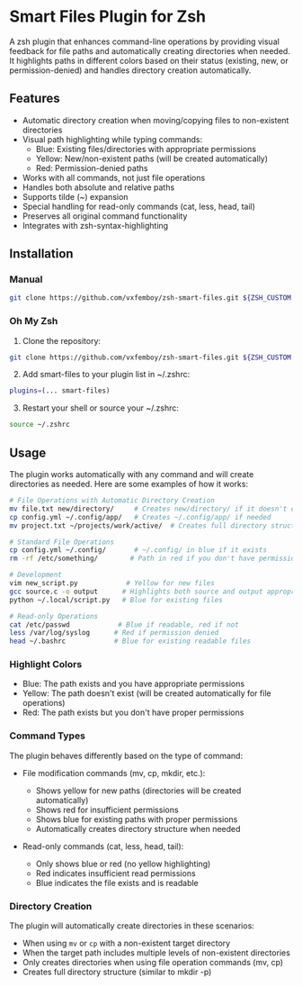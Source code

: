 # Smart Files Plugin for Zsh

A zsh plugin that enhances command-line operations by providing visual feedback for file paths and automatically creating directories when needed. It highlights paths in different colors based on their status (existing, new, or permission-denied) and handles directory creation automatically.

## Features

- Automatic directory creation when moving/copying files to non-existent directories
- Visual path highlighting while typing commands:
  - Blue: Existing files/directories with appropriate permissions
  - Yellow: New/non-existent paths (will be created automatically)
  - Red: Permission-denied paths
- Works with all commands, not just file operations
- Handles both absolute and relative paths
- Supports tilde (~) expansion
- Special handling for read-only commands (cat, less, head, tail)
- Preserves all original command functionality
- Integrates with zsh-syntax-highlighting

## Installation

### Manual

```bash
git clone https://github.com/vxfemboy/zsh-smart-files.git ${ZSH_CUSTOM:-~/.oh-my-zsh/custom}/plugins/smart-files
```

### Oh My Zsh

1. Clone the repository:
```bash
git clone https://github.com/vxfemboy/zsh-smart-files.git ${ZSH_CUSTOM:-~/.oh-my-zsh/custom}/plugins/smart-files
```

2. Add smart-files to your plugin list in ~/.zshrc:
```bash
plugins=(... smart-files)
```

3. Restart your shell or source your ~/.zshrc:
```bash
source ~/.zshrc
```

## Usage

The plugin works automatically with any command and will create directories as needed. Here are some examples of how it works:

```bash
# File Operations with Automatic Directory Creation
mv file.txt new/directory/     # Creates new/directory/ if it doesn't exist
cp config.yml ~/.config/app/   # Creates ~/.config/app/ if needed
mv project.txt ~/projects/work/active/  # Creates full directory structure

# Standard File Operations
cp config.yml ~/.config/       # ~/.config/ in blue if it exists
rm -rf /etc/something/        # Path in red if you don't have permissions

# Development
vim new_script.py            # Yellow for new files
gcc source.c -o output      # Highlights both source and output appropriately
python ~/.local/script.py   # Blue for existing files

# Read-only Operations
cat /etc/passwd            # Blue if readable, red if not
less /var/log/syslog      # Red if permission denied
head ~/.bashrc            # Blue for existing readable files
```

### Highlight Colors

- Blue: The path exists and you have appropriate permissions
- Yellow: The path doesn't exist (will be created automatically for file operations)
- Red: The path exists but you don't have proper permissions

### Command Types

The plugin behaves differently based on the type of command:

- File modification commands (mv, cp, mkdir, etc.):
  - Shows yellow for new paths (directories will be created automatically)
  - Shows red for insufficient permissions
  - Shows blue for existing paths with proper permissions
  - Automatically creates directory structure when needed

- Read-only commands (cat, less, head, tail):
  - Only shows blue or red (no yellow highlighting)
  - Red indicates insufficient read permissions
  - Blue indicates the file exists and is readable

### Directory Creation

The plugin will automatically create directories in these scenarios:
- When using `mv` or `cp` with a non-existent target directory
- When the target path includes multiple levels of non-existent directories
- Only creates directories when using file operation commands (mv, cp)
- Creates full directory structure (similar to mkdir -p)
